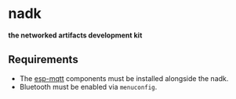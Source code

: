 # nadk

**the networked artifacts development kit**

## Requirements

- The [esp-mqtt](https://github.com/256dpi/esp-mqtt) components must be installed alongside the nadk.
- Bluetooth must be enabled via `menuconfig`.
